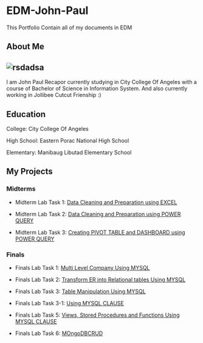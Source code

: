 # EDM-John-Paul

This Portfolio Contain all of my documents in EDM

## About Me
## ![rsdadsa](https://github.com/user-attachments/assets/dff3da4f-90cd-4ad0-bd46-f4876ae9b835)


I am John Paul Recapor  currently studying in City College Of Angeles with a course of Bachelor of Science in Information System. And also currently working in Jollibee Cutcut Frienship :) 

## Education
College: City College Of Angeles

High School: Eastern Porac National High School  

Elementary: Manibaug Libutad Elementary School 

## My Projects

### Midterms
- Midterm Lab Task 1: [Data Cleaning and Preparation using EXCEL](Midterm)
  
- Midterm Lab Task 2: [Data Cleaning and Preparation using POWER QUERY](Midterm%20Task%202)
  
- Midterm Lab Task 3: [Creating PIVOT TABLE and DASHBOARD using POWER QUERY](Midterm%20Task%203)

### Finals
- Finals Lab Task 1: [Multi Level Company Using MYSQL](Final%20Task%201)
  
- Finals Lab Task 2: [Transform ER into Relational tables Using MYSQL](Final%20Task%202)
  
- Finals Lab Task 3: [Table Manipulation Using MYSQL](Final%20Task%203)
  
- Finals Lab Task 3-1: [Using MYSQL CLAUSE](Final%20Task%203-1)
  
- Finals Lab Task 5: [ Views, Stored Procedures and Functions Using MYSQL CLAUSE](Final%20Task%205)

- Finals Lab Task 6: [MOngoDBCRUD](Final%20Lab%20Task%206)

